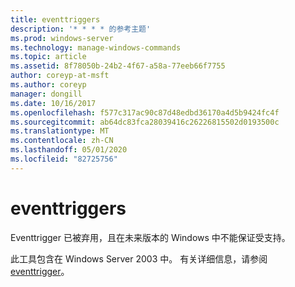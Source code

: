 ```yaml
---
title: eventtriggers
description: '* * * * 的参考主题'
ms.prod: windows-server
ms.technology: manage-windows-commands
ms.topic: article
ms.assetid: 8f78050b-24b2-4f67-a58a-77eeb66f7755
author: coreyp-at-msft
ms.author: coreyp
manager: dongill
ms.date: 10/16/2017
ms.openlocfilehash: f577c317ac90c87d48edbd36170a4d5b9424fc4f
ms.sourcegitcommit: ab64dc83fca28039416c26226815502d0193500c
ms.translationtype: MT
ms.contentlocale: zh-CN
ms.lasthandoff: 05/01/2020
ms.locfileid: "82725756"
---
```

# <a name="eventtriggers"></a>eventtriggers



Eventtrigger 已被弃用，且在未来版本的 Windows 中不能保证受支持。

此工具包含在 Windows Server 2003 中。 有关详细信息，请参阅[eventtrigger](https://technet.microsoft.com/library/cc773308(v=ws.10).aspx)。